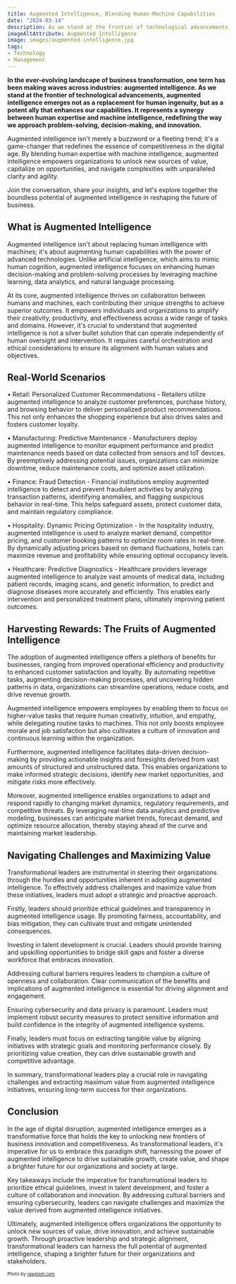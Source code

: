 ```yaml
---
title: Augmented Intelligence, Blending Human-Machine Capabilities
date: "2024-03-14"
description: As we stand at the frontier of technological advancements, augmented intelligence emerges not as a replacement for human ingenuity, but as a potent ally that enhances our capabilities. 
imageAltAttribute: Augmented Intelligence
image: images/augmented-intelligence.jpg
tags:
- Technology
- Management
---
```


**In the ever-evolving landscape of business transformation, one term has been making waves across industries: augmented intelligence. As we stand at the frontier of technological advancements, augmented intelligence emerges not as a replacement for human ingenuity, but as a potent ally that enhances our capabilities. It represents a synergy between human expertise and machine intelligence, redefining the way we approach problem-solving, decision-making, and innovation.**

Augmented intelligence isn't merely a buzzword or a fleeting trend; it's a game-changer that redefines the essence of competitiveness in the digital age. By blending human expertise with machine intelligence, augmented intelligence empowers organizations to unlock new sources of value, capitalize on opportunities, and navigate complexities with unparalleled clarity and agility.

Join the conversation, share your insights, and let's explore together the boundless potential of augmented intelligence in reshaping the future of business.

## What is Augmented Intelligence

Augmented intelligence isn't about replacing human intelligence with machines; it's about augmenting human capabilities with the power of advanced technologies. Unlike artificial intelligence, which aims to mimic human cognition, augmented intelligence focuses on enhancing human decision-making and problem-solving processes by leveraging machine learning, data analytics, and natural language processing.

At its core, augmented intelligence thrives on collaboration between humans and machines, each contributing their unique strengths to achieve superior outcomes. It empowers individuals and organizations to amplify their creativity, productivity, and effectiveness across a wide range of tasks and domains. However, it's crucial to understand that augmented intelligence is not a silver bullet solution that can operate independently of human oversight and intervention. It requires careful orchestration and ethical considerations to ensure its alignment with human values and objectives.

## Real-World Scenarios

•	Retail: Personalized Customer Recommendations - Retailers utilize augmented intelligence to analyze customer preferences, purchase history, and browsing behavior to deliver personalized product recommendations. This not only enhances the shopping experience but also drives sales and fosters customer loyalty.

•	Manufacturing: Predictive Maintenance - Manufacturers deploy augmented intelligence to monitor equipment performance and predict maintenance needs based on data collected from sensors and IoT devices. By preemptively addressing potential issues, organizations can minimize downtime, reduce maintenance costs, and optimize asset utilization.

•	Finance: Fraud Detection - Financial institutions employ augmented intelligence to detect and prevent fraudulent activities by analyzing transaction patterns, identifying anomalies, and flagging suspicious behavior in real-time. This helps safeguard assets, protect customer data, and maintain regulatory compliance.

•	Hospitality: Dynamic Pricing Optimization - In the hospitality industry, augmented intelligence is used to analyze market demand, competitor pricing, and customer booking patterns to optimize room rates in real-time. By dynamically adjusting prices based on demand fluctuations, hotels can maximize revenue and profitability while ensuring optimal occupancy levels.

•	Healthcare: Predictive Diagnostics - Healthcare providers leverage augmented intelligence to analyze vast amounts of medical data, including patient records, imaging scans, and genetic information, to predict and diagnose diseases more accurately and efficiently. This enables early intervention and personalized treatment plans, ultimately improving patient outcomes.

## Harvesting Rewards: The Fruits of Augmented Intelligence

The adoption of augmented intelligence offers a plethora of benefits for businesses, ranging from improved operational efficiency and productivity to enhanced customer satisfaction and loyalty. By automating repetitive tasks, augmenting decision-making processes, and uncovering hidden patterns in data, organizations can streamline operations, reduce costs, and drive revenue growth.

Augmented intelligence empowers employees by enabling them to focus on higher-value tasks that require human creativity, intuition, and empathy, while delegating routine tasks to machines. This not only boosts employee morale and job satisfaction but also cultivates a culture of innovation and continuous learning within the organization.

Furthermore, augmented intelligence facilitates data-driven decision-making by providing actionable insights and foresights derived from vast amounts of structured and unstructured data. This enables organizations to make informed strategic decisions, identify new market opportunities, and mitigate risks more effectively.

Moreover, augmented intelligence enables organizations to adapt and respond rapidly to changing market dynamics, regulatory requirements, and competitive threats. By leveraging real-time data analytics and predictive modeling, businesses can anticipate market trends, forecast demand, and optimize resource allocation, thereby staying ahead of the curve and maintaining market leadership.

## Navigating Challenges and Maximizing Value

Transformational leaders are instrumental in steering their organizations through the hurdles and opportunities inherent in adopting augmented intelligence. To effectively address challenges and maximize value from these initiatives, leaders must adopt a strategic and proactive approach.

Firstly, leaders should prioritize ethical guidelines and transparency in augmented intelligence usage. By promoting fairness, accountability, and bias mitigation, they can cultivate trust and mitigate unintended consequences.

Investing in talent development is crucial. Leaders should provide training and upskilling opportunities to bridge skill gaps and foster a diverse workforce that embraces innovation.

Addressing cultural barriers requires leaders to champion a culture of openness and collaboration. Clear communication of the benefits and implications of augmented intelligence is essential for driving alignment and engagement.

Ensuring cybersecurity and data privacy is paramount. Leaders must implement robust security measures to protect sensitive information and build confidence in the integrity of augmented intelligence systems.

Finally, leaders must focus on extracting tangible value by aligning initiatives with strategic goals and monitoring performance closely. By prioritizing value creation, they can drive sustainable growth and competitive advantage.

In summary, transformational leaders play a crucial role in navigating challenges and extracting maximum value from augmented intelligence initiatives, ensuring long-term success for their organizations.

## Conclusion

In the age of digital disruption, augmented intelligence emerges as a transformative force that holds the key to unlocking new frontiers of business innovation and competitiveness. As transformational leaders, it's imperative for us to embrace this paradigm shift, harnessing the power of augmented intelligence to drive sustainable growth, create value, and shape a brighter future for our organizations and society at large.

Key takeaways include the imperative for transformational leaders to prioritize ethical guidelines, invest in talent development, and foster a culture of collaboration and innovation. By addressing cultural barriers and ensuring cybersecurity, leaders can navigate challenges and maximize the value derived from augmented intelligence initiatives.

Ultimately, augmented intelligence offers organizations the opportunity to unlock new sources of value, drive innovation, and achieve sustainable growth. Through proactive leadership and strategic alignment, transformational leaders can harness the full potential of augmented intelligence, shaping a brighter future for their organizations and stakeholders.


<p style= "font-size:10px;">Photo by <a href="https://www.freepik.es/foto-gratis/tecnologia-fondo-toque-humano-nueva-version-moderna-creacion-adan_17851045.htm#fromView=search&page=1&position=2&uuid=5beba50a-89c4-421c-9994-61b00ea4483d" target="_blank">rawpixel.com</a></p>

